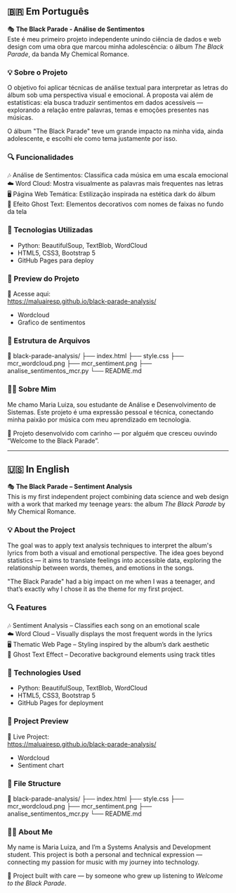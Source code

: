 ## 🇧🇷 Em Português

🎭 **The Black Parade - Análise de Sentimentos**  
Este é meu primeiro projeto independente unindo ciência de dados e web design com uma obra que marcou minha adolescência: o álbum *The Black Parade*, da banda My Chemical Romance.

### 💡 Sobre o Projeto
O objetivo foi aplicar técnicas de análise textual para interpretar as letras do álbum sob uma perspectiva visual e emocional. A proposta vai além de estatísticas: ela busca traduzir sentimentos em dados acessíveis — explorando a relação entre palavras, temas e emoções presentes nas músicas.

O álbum "The Black Parade" teve um grande impacto na minha vida, ainda adolescente, e escolhi ele como tema justamente por isso.

### 🔍 Funcionalidades
🎶 Análise de Sentimentos: Classifica cada música em uma escala emocional  
☁️ Word Cloud: Mostra visualmente as palavras mais frequentes nas letras  
🖥️ Página Web Temática: Estilização inspirada na estética dark do álbum  
👻 Efeito Ghost Text: Elementos decorativos com nomes de faixas no fundo da tela  

### 🧪 Tecnologias Utilizadas
- Python: BeautifulSoup, TextBlob, WordCloud  
- HTML5, CSS3, Bootstrap 5  
- GitHub Pages para deploy  

### 📸 Preview do Projeto  
🔗 Acesse aqui:  
https://maluairesp.github.io/black-parade-analysis/  

- Wordcloud  
- Grafico de sentimentos

### 📁 Estrutura de Arquivos
📂 black-parade-analysis/
├── index.html
├── style.css
├── mcr_wordcloud.png
├── mcr_sentiment.png
├── analise_sentimentos_mcr.py
└── README.md

### 👩‍💻 Sobre Mim
Me chamo Maria Luiza, sou estudante de Análise e Desenvolvimento de Sistemas. Este projeto é uma expressão pessoal e técnica, conectando minha paixão por música com meu aprendizado em tecnologia.

🖤 Projeto desenvolvido com carinho — por alguém que cresceu ouvindo “Welcome to the Black Parade”.

---

## 🇺🇸 In English

🎭 **The Black Parade – Sentiment Analysis**  
This is my first independent project combining data science and web design with a work that marked my teenage years: the album *The Black Parade* by My Chemical Romance.

### 💡 About the Project
The goal was to apply text analysis techniques to interpret the album's lyrics from both a visual and emotional perspective. The idea goes beyond statistics — it aims to translate feelings into accessible data, exploring the relationship between words, themes, and emotions in the songs.

"The Black Parade" had a big impact on me when I was a teenager, and that’s exactly why I chose it as the theme for my first project.

### 🔍 Features
🎶 Sentiment Analysis – Classifies each song on an emotional scale  
☁️ Word Cloud – Visually displays the most frequent words in the lyrics  
🖥️ Thematic Web Page – Styling inspired by the album’s dark aesthetic  
👻 Ghost Text Effect – Decorative background elements using track titles  

### 🧪 Technologies Used
- Python: BeautifulSoup, TextBlob, WordCloud  
- HTML5, CSS3, Bootstrap 5  
- GitHub Pages for deployment  

### 📸 Project Preview  
🔗 Live Project:  
https://maluairesp.github.io/black-parade-analysis/  

- Wordcloud  
- Sentiment chart  

### 📁 File Structure
📂 black-parade-analysis/
├── index.html
├── style.css
├── mcr_wordcloud.png
├── mcr_sentiment.png
├── analise_sentimentos_mcr.py
└── README.md

### 👩‍💻 About Me
My name is Maria Luiza, and I’m a Systems Analysis and Development student. This project is both a personal and technical expression — connecting my passion for music with my journey into technology.

🖤 Project built with care — by someone who grew up listening to *Welcome to the Black Parade*.
